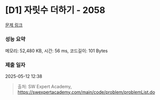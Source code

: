 # [D1] 자릿수 더하기 - 2058 

[문제 링크](https://swexpertacademy.com/main/code/problem/problemDetail.do?contestProbId=AV5QPRjqA10DFAUq) 

### 성능 요약

메모리: 52,480 KB, 시간: 56 ms, 코드길이: 101 Bytes

### 제출 일자

2025-05-12 12:38



> 출처: SW Expert Academy, https://swexpertacademy.com/main/code/problem/problemList.do